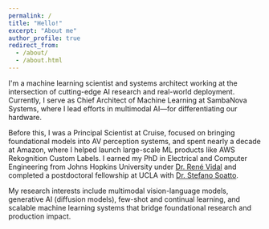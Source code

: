 ```yaml
---
permalink: /
title: "Hello!"
excerpt: "About me"
author_profile: true
redirect_from: 
  - /about/
  - /about.html
---
```


I'm a machine learning scientist and systems architect working at the intersection of cutting-edge AI research and real-world deployment. Currently, I serve as Chief Architect of Machine Learning at SambaNova Systems, where I lead efforts in multimodal AI—for differentiating our hardware.

Before this, I was a Principal Scientist at Cruise, focused on bringing foundational models into AV perception systems, and spent nearly a decade at Amazon, where I helped launch large-scale ML products like AWS Rekognition Custom Labels. I earned my PhD in Electrical and Computer Engineering from Johns Hopkins University under [Dr. René Vidal](https://www.cis.jhu.edu/~rvidal/) and completed a postdoctoral fellowship at UCLA with [Dr. Stefano Soatto](http://web.cs.ucla.edu/~soatto/).

My research interests include multimodal vision-language models, generative AI (diffusion models), few-shot and continual learning, and scalable machine learning systems that bridge foundational research and production impact.
